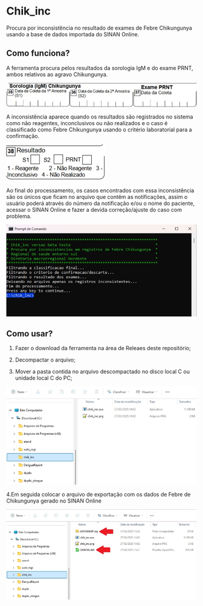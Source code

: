 # Chik_inc
Procura por inconsistência no resultado de exames de Febre Chikungunya usando a base de dados importada do SINAN Online.

## Como funciona?  

A ferramenta procura pelos resultados da sorologia IgM e do exame PRNT, ambos relativos ao agravo Chikungunya.

![x](/ficha_pic1.jpg)  

A inconsistência aparece quando os resultados são registrados no sistema como não reagentes, inconclusivos ou não realizados e o caso é classificado como Febre Chikungunya usando o critério laboratorial para a confirmação.

![x](/ficha_pic2.jpg)  

Ao final do processamento, os casos encontrados com essa inconsistência são os únicos que ficam no arquivo que contêm as notificações, assim o usuário poderá através do número da notificação e/ou o nome do paciente, acessar o SINAN Online e fazer a devida correção/ajuste do caso com problema.

![x](/ficha_pic3.jpg)  
  
## Como usar?  

1. Fazer o download da ferramenta na área de Releaes deste repositório;  

2. Decompactar o arquivo;  

3. Mover a pasta contida no arquivo descompactado no disco local C ou unidade local C do PC;  

![x](/chik_inc_pic100.jpg)  

4.Em seguida colocar o arquivo de exportação com os dados de Febre de Chikungunya gerado no SINAN Online 

![x](/files.jpg)  

